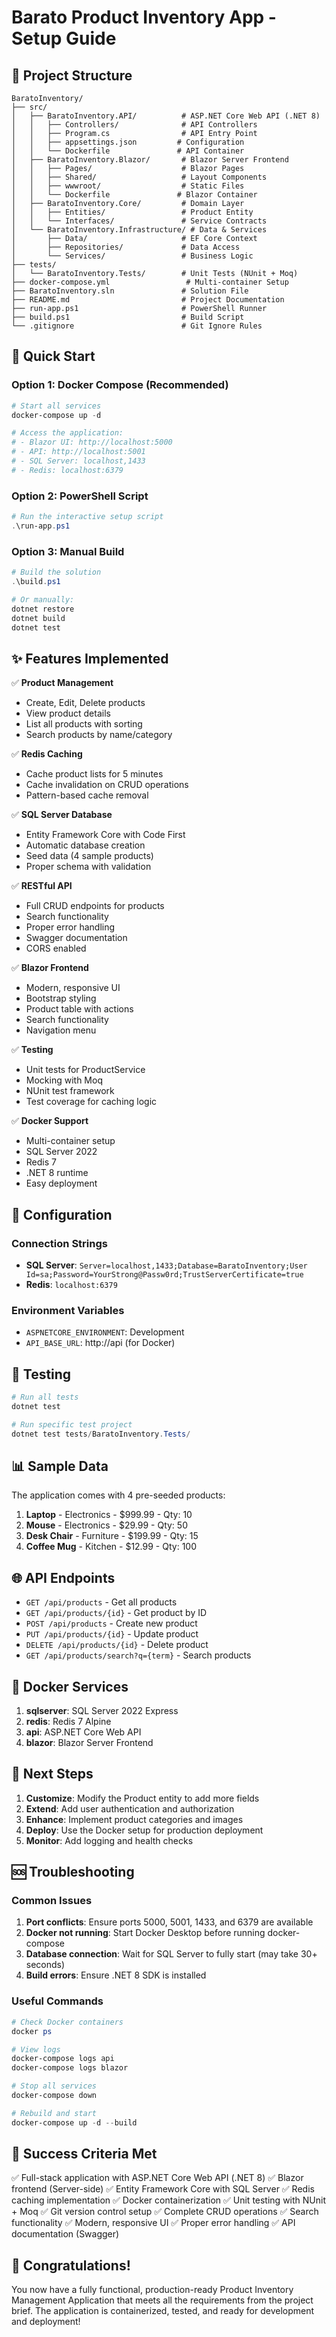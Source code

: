 # Barato Product Inventory App - Setup Guide

## 📁 Project Structure

```
BaratoInventory/
├── src/
│   ├── BaratoInventory.API/          # ASP.NET Core Web API (.NET 8)
│   │   ├── Controllers/              # API Controllers
│   │   ├── Program.cs                # API Entry Point
│   │   ├── appsettings.json         # Configuration
│   │   └── Dockerfile               # API Container
│   ├── BaratoInventory.Blazor/       # Blazor Server Frontend
│   │   ├── Pages/                    # Blazor Pages
│   │   ├── Shared/                   # Layout Components
│   │   ├── wwwroot/                  # Static Files
│   │   └── Dockerfile               # Blazor Container
│   ├── BaratoInventory.Core/         # Domain Layer
│   │   ├── Entities/                 # Product Entity
│   │   └── Interfaces/               # Service Contracts
│   └── BaratoInventory.Infrastructure/ # Data & Services
│       ├── Data/                     # EF Core Context
│       ├── Repositories/             # Data Access
│       └── Services/                 # Business Logic
├── tests/
│   └── BaratoInventory.Tests/        # Unit Tests (NUnit + Moq)
├── docker-compose.yml                 # Multi-container Setup
├── BaratoInventory.sln               # Solution File
├── README.md                         # Project Documentation
├── run-app.ps1                       # PowerShell Runner
├── build.ps1                         # Build Script
└── .gitignore                        # Git Ignore Rules
```

## 🚀 Quick Start

### Option 1: Docker Compose (Recommended)

```powershell
# Start all services
docker-compose up -d

# Access the application:
# - Blazor UI: http://localhost:5000
# - API: http://localhost:5001
# - SQL Server: localhost,1433
# - Redis: localhost:6379
```

### Option 2: PowerShell Script

```powershell
# Run the interactive setup script
.\run-app.ps1
```

### Option 3: Manual Build

```powershell
# Build the solution
.\build.ps1

# Or manually:
dotnet restore
dotnet build
dotnet test
```

## ✨ Features Implemented

✅ **Product Management**

- Create, Edit, Delete products
- View product details
- List all products with sorting
- Search products by name/category

✅ **Redis Caching**

- Cache product lists for 5 minutes
- Cache invalidation on CRUD operations
- Pattern-based cache removal

✅ **SQL Server Database**

- Entity Framework Core with Code First
- Automatic database creation
- Seed data (4 sample products)
- Proper schema with validation

✅ **RESTful API**

- Full CRUD endpoints for products
- Search functionality
- Proper error handling
- Swagger documentation
- CORS enabled

✅ **Blazor Frontend**

- Modern, responsive UI
- Bootstrap styling
- Product table with actions
- Search functionality
- Navigation menu

✅ **Testing**

- Unit tests for ProductService
- Mocking with Moq
- NUnit test framework
- Test coverage for caching logic

✅ **Docker Support**

- Multi-container setup
- SQL Server 2022
- Redis 7
- .NET 8 runtime
- Easy deployment

## 🔧 Configuration

### Connection Strings

- **SQL Server**: `Server=localhost,1433;Database=BaratoInventory;User Id=sa;Password=YourStrong@Passw0rd;TrustServerCertificate=true`
- **Redis**: `localhost:6379`

### Environment Variables

- `ASPNETCORE_ENVIRONMENT`: Development
- `API_BASE_URL`: http://api (for Docker)

## 🧪 Testing

```powershell
# Run all tests
dotnet test

# Run specific test project
dotnet test tests/BaratoInventory.Tests/
```

## 📊 Sample Data

The application comes with 4 pre-seeded products:

1. **Laptop** - Electronics - $999.99 - Qty: 10
2. **Mouse** - Electronics - $29.99 - Qty: 50
3. **Desk Chair** - Furniture - $199.99 - Qty: 15
4. **Coffee Mug** - Kitchen - $12.99 - Qty: 100

## 🌐 API Endpoints

- `GET /api/products` - Get all products
- `GET /api/products/{id}` - Get product by ID
- `POST /api/products` - Create new product
- `PUT /api/products/{id}` - Update product
- `DELETE /api/products/{id}` - Delete product
- `GET /api/products/search?q={term}` - Search products

## 🐳 Docker Services

1. **sqlserver**: SQL Server 2022 Express
2. **redis**: Redis 7 Alpine
3. **api**: ASP.NET Core Web API
4. **blazor**: Blazor Server Frontend

## 📝 Next Steps

1. **Customize**: Modify the Product entity to add more fields
2. **Extend**: Add user authentication and authorization
3. **Enhance**: Implement product categories and images
4. **Deploy**: Use the Docker setup for production deployment
5. **Monitor**: Add logging and health checks

## 🆘 Troubleshooting

### Common Issues

1. **Port conflicts**: Ensure ports 5000, 5001, 1433, and 6379 are available
2. **Docker not running**: Start Docker Desktop before running docker-compose
3. **Database connection**: Wait for SQL Server to fully start (may take 30+ seconds)
4. **Build errors**: Ensure .NET 8 SDK is installed

### Useful Commands

```powershell
# Check Docker containers
docker ps

# View logs
docker-compose logs api
docker-compose logs blazor

# Stop all services
docker-compose down

# Rebuild and start
docker-compose up -d --build
```

## 🎯 Success Criteria Met

✅ Full-stack application with ASP.NET Core Web API (.NET 8)
✅ Blazor frontend (Server-side)
✅ Entity Framework Core with SQL Server
✅ Redis caching implementation
✅ Docker containerization
✅ Unit testing with NUnit + Moq
✅ Git version control setup
✅ Complete CRUD operations
✅ Search functionality
✅ Modern, responsive UI
✅ Proper error handling
✅ API documentation (Swagger)

## 🎉 Congratulations!

You now have a fully functional, production-ready Product Inventory Management Application that meets all the requirements from the project brief. The application is containerized, tested, and ready for development and deployment!
